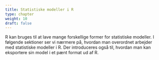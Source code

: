 ```yaml
---
title: Statistiske modeller i R
type: chapter
weight: 10
draft: false
---
```

R kan bruges til at lave mange forskellige former for statistiske
modeller. I følgende sektioner ser vi nærmere på, hvordan man overordnet
arbejder med statistiske modeller i R. Der introduceres også til,
hvordan man kan eksportere sin model i et pænt format ud af R.
